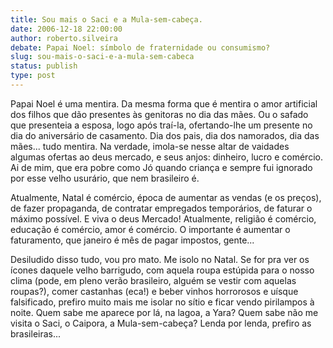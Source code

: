 ```yaml
---
title: Sou mais o Saci e a Mula-sem-cabeça.
date: 2006-12-18 22:00:00
author: roberto.silveira
debate: Papai Noel: símbolo de fraternidade ou consumismo? 
slug: sou-mais-o-saci-e-a-mula-sem-cabeca
status: publish 
type: post
---
```


Papai Noel é uma mentira. Da mesma forma que é mentira o amor artificial dos filhos que dão presentes às genitoras no dia das mães. Ou o safado que presenteia a esposa, logo após traí-la, ofertando-lhe um presente no dia do aniversário de casamento. Dia dos pais, dia dos namorados, dia das mães... tudo mentira. Na verdade, imola-se nesse altar de vaidades algumas ofertas ao deus mercado, e seus anjos: dinheiro, lucro e comércio. Ai de mim, que era pobre como Jó quando criança e sempre fui ignorado por esse velho usurário, que nem brasileiro é.  

 Atualmente, Natal é comércio, época de aumentar as vendas (e os preços), de fazer propaganda, de contratar empregados temporários, de faturar o máximo possível. E viva o deus Mercado! Atualmente, religião é comércio, educação é comércio, amor é comércio. O importante é aumentar o faturamento, que janeiro é mês de pagar impostos, gente...  

 Desiludido disso tudo, vou pro mato. Me isolo no Natal. Se for pra ver os ícones daquele velho barrigudo, com aquela roupa estúpida para o nosso clima (pode, em pleno verão brasileiro, alguém se vestir com aquelas roupas?), comer castanhas (eca!) e beber vinhos horrorosos e uísque falsificado, prefiro muito mais me isolar no sítio e ficar vendo pirilampos à noite. Quem sabe me aparece por lá, na lagoa, a Yara? Quem sabe não me visita o Saci, o Caipora, a Mula-sem-cabeça? Lenda por lenda, prefiro as brasileiras...
